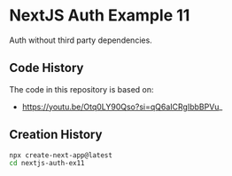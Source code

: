 # NextJS Auth Example 11

Auth without third party dependencies.

## Code History

The code in this repository is based on:

- https://youtu.be/Otq0LY90Qso?si=qQ6aICRgIbbBPVu_

## Creation History

```bash
npx create-next-app@latest
cd nextjs-auth-ex11
```
